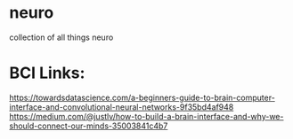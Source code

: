 # neuro
collection of all things neuro

# BCI Links:

https://towardsdatascience.com/a-beginners-guide-to-brain-computer-interface-and-convolutional-neural-networks-9f35bd4af948
https://medium.com/@justlv/how-to-build-a-brain-interface-and-why-we-should-connect-our-minds-35003841c4b7


